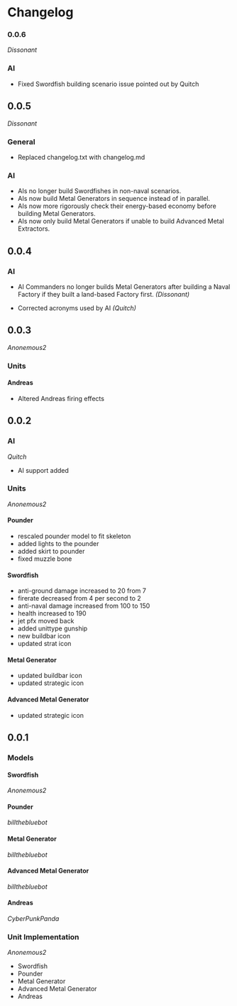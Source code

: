 # Changelog

### 0.0.6
*Dissonant*
### AI
- Fixed Swordfish building scenario issue pointed out by Quitch

## 0.0.5
*Dissonant*
### General
- Replaced changelog.txt with changelog.md 
### AI
- AIs no longer build Swordfishes in non-naval scenarios.
- AIs now build Metal Generators in sequence instead of in parallel.
- AIs now more rigorously check their energy-based economy before building Metal Generators.
- AIs now only build Metal Generators if unable to build Advanced Metal Extractors.

## 0.0.4
### AI
- AI Commanders no longer builds Metal Generators after building a Naval Factory if they built a land-based Factory first. *(Dissonant)*

- Corrected acronyms used by AI *(Quitch)*


## 0.0.3
*Anonemous2*
### Units
#### Andreas
- Altered Andreas firing effects

## 0.0.2
### AI
*Quitch*
- AI support added

### Units
*Anonemous2*
#### Pounder
- rescaled pounder model to fit skeleton
- added lights to the pounder
- added skirt to pounder
- fixed muzzle bone

#### Swordfish
- anti-ground damage increased to 20 from 7
- firerate decreased from 4 per second to 2
- anti-naval damage increased from 100 to 150
- health increased to 190
- jet pfx moved back
- added unittype gunship
- new buildbar icon
- updated strat icon
#### Metal Generator
- updated buildbar icon
- updated strategic icon
#### Advanced Metal Generator
- updated strategic icon

## 0.0.1
### Models
#### Swordfish
*Anonemous2*
#### Pounder
*billthebluebot*
#### Metal Generator
*billthebluebot*
#### Advanced Metal Generator
*billthebluebot*
#### Andreas
*CyberPunkPanda*
### Unit Implementation
*Anonemous2*
- Swordfish
- Pounder
- Metal Generator
- Advanced Metal Generator
- Andreas